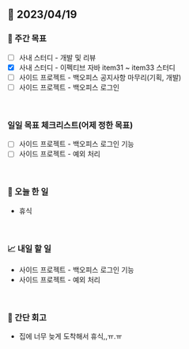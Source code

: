 ## 📅 2023/04/19


### 👏 주간 목표

- [ ] 사내 스터디 - 개발 및 리뷰
- [x] 사내 스터디 - 이펙티브 자바 item31 ~ item33 스터디
- [ ] 사이드 프로젝트 - 백오피스 공지사항 마무리(기획, 개발)
- [ ] 사이드 프로젝트 - 백오피스 로그인

<br/>

### 일일 목표 체크리스트(어제 정한 목표)

- [ ] 사이드 프로젝트 - 백오피스 로그인 기능
- [ ] 사이드 프로젝트 - 예외 처리

<br/>

### 💯 오늘 한 일

- 휴식

<br/>

### 📈 내일 할 일

- 사이드 프로젝트 - 백오피스 로그인 기능
- 사이드 프로젝트 - 예외 처리

<br/>

### 🤔 간단 회고

- 집에 너무 늦게 도착해서 휴식,,ㅠ.ㅠ
 

